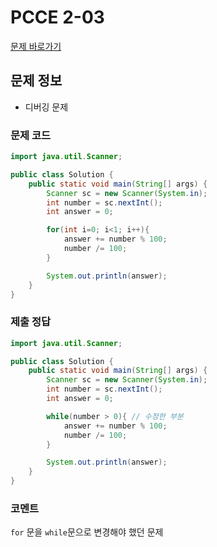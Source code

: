 # PCCE 2-03
[문제 바로가기](https://school.programmers.co.kr/learn/courses/30/lessons/340205)

## 문제 정보
* 디버깅 문제

### 문제 코드
```java
import java.util.Scanner;

public class Solution {
    public static void main(String[] args) {
        Scanner sc = new Scanner(System.in);
        int number = sc.nextInt();
        int answer = 0;

        for(int i=0; i<1; i++){
            answer += number % 100;
            number /= 100;
        }

        System.out.println(answer);
    }
}
```

### 제출 정답
```java
import java.util.Scanner;

public class Solution {
    public static void main(String[] args) {
        Scanner sc = new Scanner(System.in);
        int number = sc.nextInt();
        int answer = 0;

        while(number > 0){ // 수정한 부분
            answer += number % 100;
            number /= 100;
        }

        System.out.println(answer);
    }
}
```

### 코멘트
`for` 문을 `while`문으로 변경해야 했던 문제